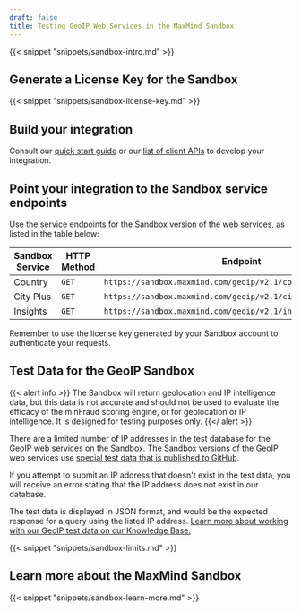 ```yaml
---
draft: false
title: Testing GeoIP Web Services in the MaxMind Sandbox
---
```


{{< snippet "snippets/sandbox-intro.md" >}}

## Generate a License Key for the Sandbox

{{< snippet "snippets/sandbox-license-key.md" >}}

## Build your integration

Consult our [quick start guide](/geoip/geolocate-an-ip/web-services) or our
[list of client APIs](/geoip/geolocate-an-ip/web-services#client-apis) to
develop your integration.

## Point your integration to the Sandbox service endpoints

Use the service endpoints for the Sandbox version of the web services, as listed
in the table below:

| Sandbox Service | HTTP Method | Endpoint                                                       |
| --------------- | ----------- | -------------------------------------------------------------- |
| Country         | `GET`       | `https://sandbox.maxmind.com/geoip/v2.1/country/{ip_address}`  |
| City Plus       | `GET`       | `https://sandbox.maxmind.com/geoip/v2.1/city/{ip_address}`     |
| Insights        | `GET`       | `https://sandbox.maxmind.com/geoip/v2.1/insights/{ip_address}` |

Remember to use the license key generated by your Sandbox account to
authenticate your requests.

## Test Data for the GeoIP Sandbox

{{< alert info >}} The Sandbox will return geolocation and IP intelligence data,
but this data is not accurate and should not be used to evaluate the efficacy of
the minFraud scoring engine, or for geolocation or IP intelligence. It is
designed for testing purposes only. {{</ alert >}}

There are a limited number of IP addresses in the test database for the GeoIP
web services on the Sandbox. The Sandbox versions of the GeoIP web services use
[special test data that is published to GitHub](https://github.com/maxmind/MaxMind-DB/blob/main/source-data/).

If you attempt to submit an IP address that doesn't exist in the test data, you
will receive an error stating that the IP address does not exist in our
database.

The test data is displayed in JSON format, and would be the expected response
for a query using the listed IP address.
[Learn more about working with our GeoIP test data on our Knowledge Base.](https://support.maxmind.com/hc/en-us/articles/8610782760731-Sandbox-for-the-GeoIP-Web-Services#test-expected)

{{< snippet "snippets/sandbox-limits.md" >}}

## Learn more about the MaxMind Sandbox

{{< snippet "snippets/sandbox-learn-more.md" >}}
